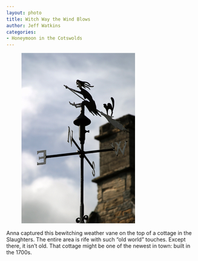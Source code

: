 ```yaml
---
layout: photo
title: Witch Way the Wind Blows
author: Jeff Watkins
categories:
- Honeymoon in the Cotswolds
---
```


<figure><img class="photo" src="/photos/IMG_0981.jpg"></figure>

Anna captured this bewitching weather vane on the top of a cottage in the
Slaughters. The entire area is rife with such “old world” touches. Except
there, it isn’t old. That cottage might be one of the newest in town: built in
the 1700s.

